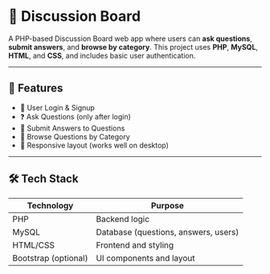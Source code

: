 # 💬 Discussion Board

A PHP-based Discussion Board web app where users can **ask questions**, **submit answers**, and **browse by category**. This project uses **PHP**, **MySQL**, **HTML**, and **CSS**, and includes basic user authentication.

---

## 🚀 Features

- 🔐 User Login & Signup
- ❓ Ask Questions (only after login)
- 💬 Submit Answers to Questions
- 📂 Browse Questions by Category
- 📱 Responsive layout (works well on desktop)

---

## 🛠️ Tech Stack

| Technology | Purpose |
|------------|---------|
| PHP        | Backend logic |
| MySQL      | Database (questions, answers, users) |
| HTML/CSS   | Frontend and styling |
| Bootstrap (optional) | UI components and layout |

